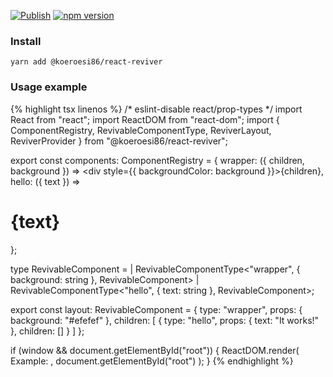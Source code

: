 [![Publish](https://github.com/Koeroesi86/react-reviver/actions/workflows/publish.yml/badge.svg)](https://github.com/Koeroesi86/react-reviver/actions/workflows/publish.yml) [![npm version](https://badge.fury.io/js/%40koeroesi86%2Freact-reviver.svg)](https://badge.fury.io/js/%40koeroesi86%2Freact-reviver)

### Install

```shell
yarn add @koeroesi86/react-reviver
```

### Usage example

{% highlight tsx linenos %}
/* eslint-disable react/prop-types */
import React from "react";
import ReactDOM from "react-dom";
import { ComponentRegistry, RevivableComponentType, ReviverLayout, ReviverProvider } from "@koeroesi86/react-reviver";

export const components: ComponentRegistry = {
  wrapper: ({ children, background }) => <div style={{ backgroundColor: background }}>{children}</div>,
  hello: ({ text }) => <h1>{text}</h1>
};

type RevivableComponent =
  | RevivableComponentType<"wrapper", { background: string }, RevivableComponent>
  | RevivableComponentType<"hello", { text: string }, RevivableComponent>;

export const layout: RevivableComponent = {
  type: "wrapper",
  props: { background: "#efefef" },
  children: [
    { type: "hello", props: { text: "It works!" }, children: [] }
  ]
};

if (window && document.getElementById("root")) {
  ReactDOM.render(
    <ReviverProvider components={components}>
      Example:
      <ReviverLayout data={layout} />
    </ReviverProvider>,
    document.getElementById("root")
  );
}
{% endhighlight %}
